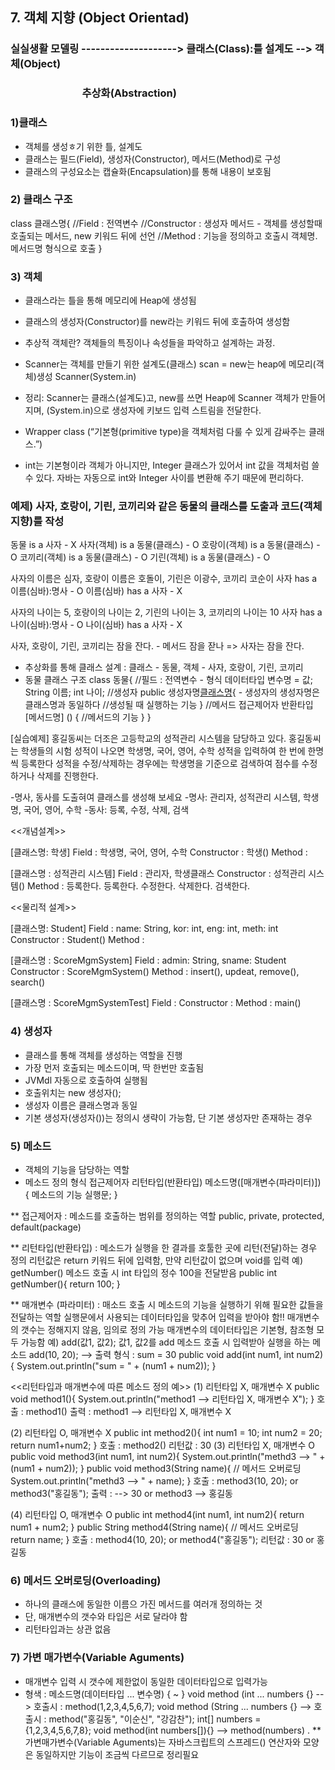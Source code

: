 ## 7. 객체 지향 (Object Orientad)

### 실실생활 모델링 --------------------> 클래스(Class):틀 설계도 --> 객체(Object)
### &emsp;&emsp;&emsp;&emsp;&emsp;&emsp;&emsp;추상화(Abstraction)
			  
### 1)클래스
- 객체를 생성ㅎ기 위한 틀, 설계도
- 클래스는 필드(Field), 생성자(Constructor), 메서드(Method)로 구성
- 클래스의 구성요소는 캡슐화(Encapsulation)를 통해 내용이 보호됨

### 2) 클래스 구조
class 클래스명{
	//Field : 전역변수
	//Constructor : 생성자 메서드 - 객체를 생성할때 호출되는 메서드, new 키워드 뒤에 선언 
	//Method : 기능을 정의하고 호출시 객체명.메서드명 형식으로 호출
}

### 3) 객체
- 클래스라는 틀을 통해 메모리에 Heap에 생성됨
- 클래스의 생성자(Constructor)를 new라는 키워드 뒤에 호출하여 생성함
- 추상적 객체란? 객체들의 특징이나 속성들을 파악하고 설계하는 과정.

- Scanner는 객체를 만들기 위한 설계도(클래스) scan = new는 heap에 메모리(객체)생성 Scanner(System.in)
- 정리: Scanner는 클래스(설계도)고, new를 쓰면 Heap에 Scanner 객체가 만들어지며, (System.in)으로 생성자에 키보드 입력 스트림을 전달한다.

- Wrapper class (“기본형(primitive type)을 객체처럼 다룰 수 있게 감싸주는 클래스.”)
- int는 기본형이라 객체가 아니지만, Integer 클래스가 있어서 int 값을 객체처럼 쓸 수 있다. 자바는 자동으로 int와 Integer 사이를 변환해 주기 때문에 편리하다.

### 예제) 사자, 호랑이, 기린, 코끼리와 같은 동물의 클래스를 도출과 코드(객체지향)를 작성
동물 is a 사자 - X
사자(객체) is a 동물(클래스) - O
호랑이(객체) is a 동물(클래스) - O
코끼리(객체) is a 동물(클래스) - O
기린(객체) is a 동물(클래스) - O

사자의 이름은 심자, 호랑이 이름은 호돌이, 기린은 이광수, 코끼리 코순이
사자 has a 이름(심바):명사 - O
이름(심바) has a 사자 - X

사자의 나이는 5, 호랑이의 나이는 2, 기린의 나이는 3, 코끼리의 나이는 10
사자 has a 나이(심바):명사 - O
나이(심바) has a 사자 - X

사자, 호랑이, 기린, 코끼리는 잠을 잔다. - 메서드
잠을 잗나 => 사자는 잠을 잔다.

- 추상화를 통해 클래스 설계 : 클래스 - 동물, 객체 - 사자, 호랑이, 기린, 코끼리
- 동물 클래스 구조
class 동물{
	//필드 : 전역변수 - 형식 데이터타입 변수명 = 값;
	String 이름;
	int 나이;
	//생성자
	public 생성자명[클래스명](){ - 생성자의 생성자명은 클래스명과 동일하다
		//생성될 때 실행하는 기능
	}
	//메서드
	접근제어자 반환타입 [메서드명] () {
		//메서드의 기능
	}
}

[실습예제]
홍길동씨는 더조은 고등학교의 성적관리 시스템을 담당하고 있다. 홍길동씨는 학생들의
시험 성적이 나오면 학생명, 국어, 영어, 수학 성적을 입력하여 한 번에 한명씩 등록한다
성적을 수정/삭제하는 경우에는 학생명을 기준으로 검색하여 점수를 수정하거나 삭제를 진행한다.

-명사, 동사를 도출혀여 클래스를 생성해 보세요
-명사: 관리자, 성적관리 시스템, 학생명, 국어, 영어, 수학
-동사: 등록, 수정, 삭제, 검색

<<개념설계>>

[클래스명: 학생]
Field : 학생명, 국어, 영어, 수학
Constructor : 학생()
Method : 

[클래스명 : 성적관리 시스템]
Field : 관리자, 학생클래스
Constructor : 성적관리 시스템()
Method : 등록한다. 등록한다. 수정한다. 삭제한다. 검색한다.
 
<<물리적 설계>>

[클래스명: Student]
Field : name: String, kor: int, eng: int, meth: int
Constructor : Student()
Method : 

[클래스명 : ScoreMgmSystem]
Field : admin: String, sname: Student
Constructor : ScoreMgmSystem()
Method : insert(), updeat, remove(), search()

[클래스명 : ScoreMgmSystemTest]
Field :
Constructor :
Method : main()


### 4) 생성자
- 클래스를 통해 객체를 생성하는 역할을 진행 
- 가장 먼저 호출되는 메소드이며, 딱 한번만 호출됨
- JVMdl 자동으로 호출하여 실행됨
- 호출위치는 new 생성자();
- 생성자 이름은 클래스명과 동일
- 기본 생성자(생성자())는 정의시 생략이 가능함, 단 기본 생성자만 존재하는 경우

### 5) 메소드
- 객체의 기능을 담당하는 역할
- 메소드 정의 형식
접근제어자 리턴타입(반환타입) 메소드명([매개변수(파라미터)]) {
	메소드의 기능 실행문;
}

** 접근제어자 : 메소드를 호출하는 범위를 정의하는 역할
   public, private, protected, default(package)
   
** 리턴타입(반환타입) : 메소드가 실행을 한 결과를 호툴한 곳에 리턴(전달)하는 경우 정의
   리턴값은 return 키워드 뒤에 입력함, 만약 리턴값이 없으며 void를 입력
   예) getNumber() 메소드 호출 시 int 타입의 정수 100을 전달받음
   public int getNumber(){
	return 100;
   }

** 매개변수 (파라미터) : 매소드 호출 시 메소드의 기능을 실행하기 위해 필요한 값들을 전달하는 역할
   실행문에서 사용되는 데이터타입을 맞추어 입력을 받아야 함!!
   매개변수의 갯수는 정해지지 않음, 임의로 정의 가능 
   매개변수의 데이터타입은 기본형, 참조형 모두 가능함
   예) add(값1, 값2); 값1, 값2를 add 메소드 호출 시 입력받아 실행을 하는 메소드
   add(10, 20); --> 출력 형식 : sum = 30
   public void add(int num1, int num2) {
    System.out.println("sum = " + (num1 + num2));
   }
   
<<리턴타입과 매개변수에 따른 메소드 정의 예>>
(1) 리턴타입 X, 매개변수 X
	public void method1(){
		System.out.println("method1 --> 리턴타입 X, 매개변수 X");
	}
	호출 : method1()
	출력 : method1 --> 리턴타입 X, 매개변수 X
	
(2) 리턴타입 O, 매개변수 X
	public int method2(){
		int num1 = 10;
		int num2 = 20;
		return num1+num2;
	}
	호출 : method2()
	리턴값 : 30
(3) 리턴타입 X, 매개변수 O
	public void method3(int num1, int num2){
		System.out.println("methd3 --> " + (num1 + num2));
	}
	public void method3(String name){ // 메서드 오버로딩
		System.out.println("methd3 --> " + name);
	}
	호출 : method3(10, 20); or method3("홍길동");
	출력 : --> 30 or method3 --> 홍길동

(4) 리턴타입 O, 매개변수 O
	public int method4(int num1, int num2){
		return num1 + num2;
	}
	public String method4(String name){ // 메서드 오버로딩
		return name;
	}
	호출 : method4(10, 20); or method4("홍길동");
	리턴값 : 30 or 홍길동



### 6) 메서드 오버로딩(Overloading)
- 하나의 클래스에 동일한 이름으 가진 메서드를 여러개 정의하는 것
- 단, 매개변수의 갯수와 타입은 서로 달라야 함
- 리턴타입과는 상관 없음

### 7) 가변 매가변수(Variable Aguments)
- 매개변수 입력 시 갯수에 제한없이 동일한 데이터타입으로 입력가능
- 형색 : 메소드명(데이터타입 ... 변수명) { ~ } 
	void method (int ... numbers {} --> 호출시 : method(1,2,3,4,5,6,7);
	void method (String ... numbers {} --> 호출시 : method("홍길동", "이순신", "강감찬");
	int[] numbers = {1,2,3,4,5,6,7,8};
	void method(int numbers[]){} --> method(numbers)
	.
	** 가변매가변수(Variable Aguments)는 자바스크립트의 스프레드() 연산자와 모양은 동일하지만
	기능이 조금씩 다르므로 정리필요



















